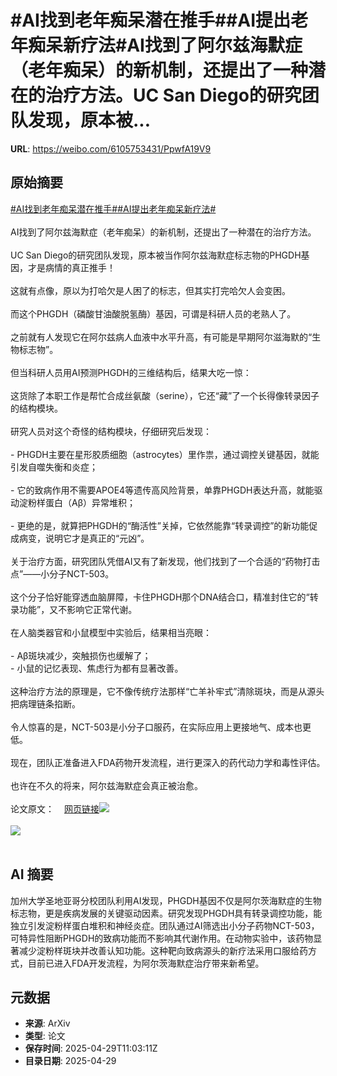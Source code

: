 # #AI找到老年痴呆潜在推手##AI提出老年痴呆新疗法#AI找到了阿尔兹海默症（老年痴呆）的新机制，还提出了一种潜在的治疗方法。UC San Diego的研究团队发现，原本被...

**URL**: https://weibo.com/6105753431/PpwfA19V9

## 原始摘要

<a href="https://m.weibo.cn/search?containerid=231522type%3D1%26t%3D10%26q%3D%23AI%E6%89%BE%E5%88%B0%E8%80%81%E5%B9%B4%E7%97%B4%E5%91%86%E6%BD%9C%E5%9C%A8%E6%8E%A8%E6%89%8B%23&amp;extparam=%23AI%E6%89%BE%E5%88%B0%E8%80%81%E5%B9%B4%E7%97%B4%E5%91%86%E6%BD%9C%E5%9C%A8%E6%8E%A8%E6%89%8B%23" data-hide=""><span class="surl-text">#AI找到老年痴呆潜在推手#</span></a><a href="https://m.weibo.cn/search?containerid=231522type%3D1%26t%3D10%26q%3D%23AI%E6%8F%90%E5%87%BA%E8%80%81%E5%B9%B4%E7%97%B4%E5%91%86%E6%96%B0%E7%96%97%E6%B3%95%23&amp;extparam=%23AI%E6%8F%90%E5%87%BA%E8%80%81%E5%B9%B4%E7%97%B4%E5%91%86%E6%96%B0%E7%96%97%E6%B3%95%23" data-hide=""><span class="surl-text">#AI提出老年痴呆新疗法#</span></a><br><br>AI找到了阿尔兹海默症（老年痴呆）的新机制，还提出了一种潜在的治疗方法。<br><br>UC San Diego的研究团队发现，原本被当作阿尔兹海默症标志物的PHGDH基因，才是病情的真正推手！<br><br>这就有点像，原以为打哈欠是人困了的标志，但其实打完哈欠人会变困。<br><br>而这个PHGDH（磷酸甘油酸脱氢酶）基因，可谓是科研人员的老熟人了。<br><br>之前就有人发现它在阿尔兹病人血液中水平升高，有可能是早期阿尔滋海默的“生物标志物”。<br><br>但当科研人员用AI预测PHGDH的三维结构后，结果大吃一惊：<br><br>这货除了本职工作是帮忙合成丝氨酸（serine），它还“藏”了一个长得像转录因子的结构模块。<br><br>研究人员对这个奇怪的结构模块，仔细研究后发现：<br><br>- PHGDH主要在星形胶质细胞（astrocytes）里作祟，通过调控关键基因，就能引发自噬失衡和炎症；<br>    <br>- 它的致病作用不需要APOE4等遗传高风险背景，单靠PHGDH表达升高，就能驱动淀粉样蛋白（Aβ）异常堆积；<br>    <br>- 更绝的是，就算把PHGDH的“酶活性”关掉，它依然能靠“转录调控”的新功能促成病变，说明它才是真正的“元凶”。<br><br>关于治疗方面，研究团队凭借AI又有了新发现，他们找到了一个合适的“药物打击点”——小分子NCT-503。<br><br>这个分子恰好能穿透血脑屏障，卡住PHGDH那个DNA结合口，精准封住它的“转录功能”，又不影响它正常代谢。<br><br>在人脑类器官和小鼠模型中实验后，结果相当亮眼：<br><br>- Aβ斑块减少，突触损伤也缓解了；<br>- 小鼠的记忆表现、焦虑行为都有显著改善。<br><br>这种治疗方法的原理是，它不像传统疗法那样“亡羊补牢式”清除斑块，而是从源头把病理链条掐断。<br><br>令人惊喜的是，NCT-503是小分子口服药，在实际应用上更接地气、成本也更低。<br><br>现在，团队正准备进入FDA药物开发流程，进行更深入的药代动力学和毒性评估。<br><br>也许在不久的将来，阿尔兹海默症会真正被治愈。<br><br>论文原文：<a href="https://weibo.cn/sinaurl?u=https%3A%2F%2Fwww.cell.com%2Fcell%2Ffulltext%2FS0092-8674%2825%2900397-6" data-hide=""><span class="url-icon"><img style="width: 1rem;height: 1rem" src="https://h5.sinaimg.cn/upload/2015/09/25/3/timeline_card_small_web_default.png" referrerpolicy="no-referrer"></span><span class="surl-text">网页链接</span></a><img style="" src="https://tvax3.sinaimg.cn/large/006Fd7o3gy1i0xtaukr6bj30xc0hg10a.jpg" referrerpolicy="no-referrer"><br><br><img style="" src="https://tvax2.sinaimg.cn/large/006Fd7o3gy1i0xtavks61j30b40b4q4x.jpg" referrerpolicy="no-referrer"><br><br>

## AI 摘要

加州大学圣地亚哥分校团队利用AI发现，PHGDH基因不仅是阿尔茨海默症的生物标志物，更是疾病发展的关键驱动因素。研究发现PHGDH具有转录调控功能，能独立引发淀粉样蛋白堆积和神经炎症。团队通过AI筛选出小分子药物NCT-503，可特异性阻断PHGDH的致病功能而不影响其代谢作用。在动物实验中，该药物显著减少淀粉样斑块并改善认知功能。这种靶向致病源头的新疗法采用口服给药方式，目前已进入FDA开发流程，为阿尔茨海默症治疗带来新希望。

## 元数据

- **来源**: ArXiv
- **类型**: 论文
- **保存时间**: 2025-04-29T11:03:11Z
- **目录日期**: 2025-04-29
